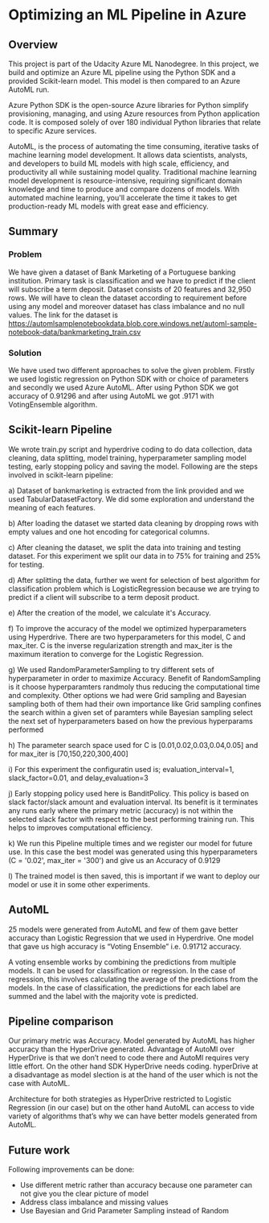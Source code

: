 # Optimizing an ML Pipeline in Azure

## Overview
This project is part of the Udacity Azure ML Nanodegree. In this project, we build and optimize an Azure ML pipeline using the Python SDK and a provided Scikit-learn model. This model is then compared to an Azure AutoML run. 

Azure Python SDK is the open-source Azure libraries for Python simplify provisioning, managing, and using Azure resources from Python application code. It is composed solely of over 180 individual Python libraries that relate to specific Azure services.

AutoML, is the process of automating the time consuming, iterative tasks of machine learning model development. It allows data scientists, analysts, and developers to build ML models with high scale, efficiency, and productivity all while sustaining model quality. Traditional machine learning model development is resource-intensive, requiring significant domain knowledge and time to produce and compare dozens of models. With automated machine learning, you'll accelerate the time it takes to get production-ready ML models with great ease and efficiency.

## Summary
### Problem
We have given a dataset of Bank Marketing of a Portuguese banking institution. Primary task is classification and we have to predict if the client will subscribe a term deposit. Dataset consists of 20 features and 32,950 rows.
We will have to clean the dataset according to requirement before using any model and moreover dataset has class imbalance and no null values.
The link for the dataset is https://automlsamplenotebookdata.blob.core.windows.net/automl-sample-notebook-data/bankmarketing_train.csv

### Solution
We have used two different approaches to solve the given problem. Firstly we used logistic regression on Python SDK with or choice of parameters and secondly we used Azure AutoML. After using Python SDK we got accuracy of 0.91296 and after using AutoML we got .9171 with VotingEnsemble algorithm. 

## Scikit-learn Pipeline
We wrote train.py script and hyperdrive coding to do data collection, data cleaning, data splitting, model training, hyperparameter sampling model testing, early stopping policy and saving the model. Following are the steps involved in scikit-learn pipeline:

a)	Dataset of bankmarketing is extracted from the link provided and we used TabularDatasetFactory. We did some exploration and understand the meaning of each features.

b)	After loading the dataset we started data cleaning by dropping rows with empty values and one hot encoding for categorical columns.

c)	After cleaning the dataset, we split the data into training and testing dataset. For this experiment we split our data in to 75% for training and 25% for testing.

d)	After splitting the data, further we went for selection of best algorithm for classification problem which is LogisticRegression because we are trying to predict if a client will subscribe to a term deposit product. 

e)	After the creation of the model, we calculate it's Accuracy.

f)	To improve the accuracy of the model we optimized hyperparameters using Hyperdrive. There are two hyperparameters for this model, C and max_iter. C is the inverse regularization strength and max_iter is the maximum iteration to converge for the Logistic Regression.

g)	We used RandomParameterSampling to try different sets of hyperparameter in order to maximize Accuracy. Benefit of RandomSampling is it choose hyperparamters randmoly thus reducing the computational time and complexity. Other options we had were Grid sampling and Bayesian sampling both of them had their own importance like Grid sampling confines the search within a given set of paramters while Bayesian sampling select the next set of hyperparameters based on how the previous hyperparams performed

h)	The parameter search space used for C is [0.01,0.02,0.03,0.04,0.05] and for max_iter is [70,150,220,300,400]

i)	 For this experiment the configuratin used is; evaluation_interval=1, slack_factor=0.01, and delay_evaluation=3

j)	Early stopping policy used here is BanditPolicy. This policy is based on slack factor/slack amount and evaluation interval. Its benefit is it terminates any runs early where the primary metric (accuracy) is not within the selected slack factor with respect to the best performing training run. This helps to improves computational efficiency.

k)	We run this Pipeline multiple times and we register our model for future use. In this case the best model was generated using this hyperparameters (C = '0.02', max_iter = '300') and give us an Accuracy of 0.9129

l)	The trained model is then saved, this is important if we want to deploy our model or use it in some other experiments.


## AutoML
25 models were generated from AutoML and few of them gave better accuracy than Logistic Regression that we used in Hyperdrive. One model that gave us high accuracy is “Voting Ensemble” i.e. 0.91712 accuracy. 

A voting ensemble works by combining the predictions from multiple models. It can be used for classification or regression. In the case of regression, this involves calculating the average of the predictions from the models. In the case of classification, the predictions for each label are summed and the label with the majority vote is predicted.


## Pipeline comparison
Our primary metric was Accuracy. Model generated by AutoML has higher accuracy than the HyperDrive generated. Advantage of AutoMl over HyperDrive is that we don’t need to code there and AutoMl requires very little effort. On the other hand SDK HyperDrive needs coding. hyperDrive at a disadvantage as model slection is at the hand of the user which is not the case with AutoML.

Architecture for both strategies  as HyperDrive restricted to Logistic Regression (in our case) but on the other hand AutoML can access to vide variety of algorithms that’s why we can have better models generated from AutoML.


## Future work
Following improvements can be done:
-	Use different metric rather than accuracy because one parameter can not give you the clear picture of model
-	Address class imbalance and missing values
-	Use Bayesian and Grid Parameter Sampling instead of Random

